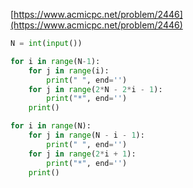 [https://www.acmicpc.net/problem/2446](https://www.acmicpc.net/problem/2446)

```python
N = int(input())

for i in range(N-1):
    for j in range(i):
        print(" ", end='')
    for j in range(2*N - 2*i - 1):
        print("*", end='')
    print()

for i in range(N):
    for j in range(N - i - 1):
        print(" ", end='')
    for j in range(2*i + 1):
        print("*", end='')
    print()

```

